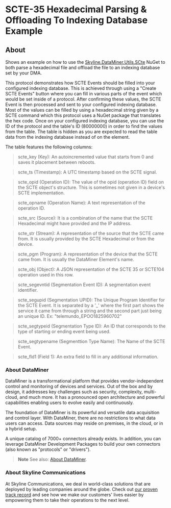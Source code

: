 # SCTE-35 Hexadecimal Parsing & Offloading To Indexing Database Example

## About

Shows an example on how to use the [Skyline.DataMiner.Utils.SCte](https://github.com/SkylineCommunications/SLC-C-Example_SCTE-Logging) NuGet to both parse a hexadecimal file and offload the file to an indexing database set by your DMA. 

This protocol demonstrates how SCTE Events should be filled into your configured indexing database.
This is achieved through using a "Create SCTE Events" button where you can fill in various parts of the event which would be set inside of a protocol. 
After confirming these values, the SCTE Event is then processed and sent to your configured indexing database. Most of the values can be filled by using a hexadecimal string given by a SCTE command which this protocol uses a NuGet package that translates the hex code. 
Once on your configured indexing database, you can use the ID of the protocol and the table's ID (80000000) in order to find the values from the table. The table is hidden as you are expected to read the table data from the indexing database instead of on the element.  

The table features the following columns: 
> scte_key (Key):
	An autoincremented value that starts from 0 and saves it placement between reboots.

> scte_ts (Timestamp):
	A UTC timestamp based on the SCTE signal.

> scte_opid (Operation ID): 
	The value of the opid (operation ID) field on the SCTE object's structure. This is sometimes not given in a device's SCTE implementation.

> scte_opname (Operation Name):
	A text representation of the operation ID.

> scte_src (Source): 
	It is a combination of the name that the SCTE Hexadecimal might have provided and the IP address.

> scte_str (Stream):
	A representation of the source that the SCTE came from. It is usually provided by the SCTE Hexadecimal or from the device.

> scte_pgm (Program):
	A representation of the device that the SCTE came from. It is usually the DataMiner Element's name.

> scte_obj (Object): 
	A JSON representation of the SCTE 35 or SCTE104 operation used in this row.

> scte_segevntid (Segmentation Event ID):
	A segmentation event identifier.

> scte_segupid (Segmentation UPID): 
	The Unique Program Identifier for the SCTE Event. It is separated by a '_' where the first part shows the service it came from through a string and the second part just being an unique ID. Ex: "telemundo_EPOO1825960702"

> scte_segtypeid (Segmentation Type ID): 
	An ID that corresponds to the type of starting or ending event being used.

> scte_segtypename (Segmenttion Type Name):
	The Name of the SCTE Event.

> scte_fld1 (Field 1):
	An extra field to fill in any additional information. 

### About DataMiner

DataMiner is a transformational platform that provides vendor-independent control and monitoring of devices and services. Out of the box and by design, it addresses key challenges such as security, complexity, multi-cloud, and much more. It has a pronounced open architecture and powerful capabilities enabling users to evolve easily and continuously.

The foundation of DataMiner is its powerful and versatile data acquisition and control layer. With DataMiner, there are no restrictions to what data users can access. Data sources may reside on premises, in the cloud, or in a hybrid setup.

A unique catalog of 7000+ connectors already exists. In addition, you can leverage DataMiner Development Packages to build your own connectors (also known as "protocols" or "drivers").

> **Note**
> See also: [About DataMiner](https://aka.dataminer.services/about-dataminer).

### About Skyline Communications

At Skyline Communications, we deal in world-class solutions that are deployed by leading companies around the globe. Check out [our proven track record](https://aka.dataminer.services/about-skyline) and see how we make our customers' lives easier by empowering them to take their operations to the next level.

<!-- Uncomment below and add more info to provide more information about how to use this package. -->
<!-- ## Getting Started -->
